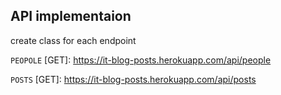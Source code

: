 ## API implementaion

create class for each endpoint 

`PEOPOLE`
[GET]: https://it-blog-posts.herokuapp.com/api/people

`POSTS`
[GET]: https://it-blog-posts.herokuapp.com/api/posts
